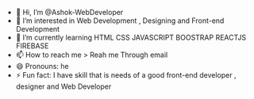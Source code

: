 - 👋 Hi, I’m @Ashok-WebDeveloper
- 👀 I’m interested in Web Development , Designing and Front-end Development 
- 🌱 I’m currently learning HTML CSS JAVASCRIPT BOOSTRAP REACTJS FIREBASE 
- 📫 How to reach me > Reah me Through email  
- 😄 Pronouns: he
- ⚡ Fun fact: I have skill that is needs of a good front-end developer , designer and Web Developer

<!---
Ashok-WebDeveloper/Ashok-WebDeveloper is a ✨ special ✨ repository because its `README.md` (this file) appears on your GitHub profile.
You can click the Preview link to take a look at your changes.
--->
